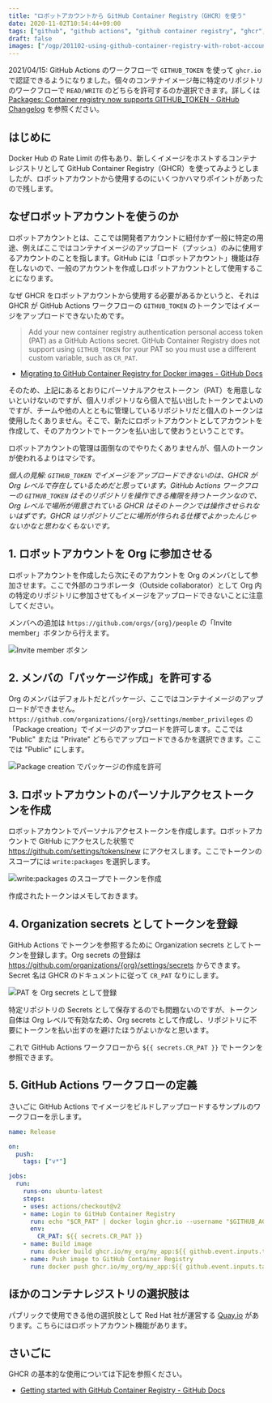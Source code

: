 ```yaml
---
title: "ロボットアカウントから GitHub Container Registry（GHCR）を使う"
date: 2020-11-02T10:54:44+09:00
tags: ["github", "github actions", "github container registry", "ghcr", "docker", "container"]
draft: false
images: ["/ogp/201102-using-github-container-registry-with-robot-account.png"]
---
```


2021/04/15: GitHub Actions のワークフローで `GITHUB_TOKEN` を使って `ghcr.io` で認証できるようになりました。個々のコンテナイメージ毎に特定のリポジトリのワークフローで `READ/WRITE` のどちらを許可するのか選択できます。詳しくは [Packages: Container registry now supports GITHUB\_TOKEN \- GitHub Changelog](https://github.blog/changelog/2021-03-24-packages-container-registry-now-supports-github_token/) を参照ください。

## はじめに

Docker Hub の Rate Limit の件もあり、新しくイメージをホストするコンテナレジストリとして GitHub Container Registry（GHCR）を使ってみようとしましたが、ロボットアカウントから使用するのにいくつかハマりポイントがあったので残します。

## なぜロボットアカウントを使うのか

ロボットアカウントとは、ここでは開発者アカウントに紐付かず一般に特定の用途、例えばここではコンテナイメージのアップロード（プッシュ）のみに使用するアカウントのことを指します。GitHub には「ロボットアカウント」機能は存在しないので、一般のアカウントを作成しロボットアカウントとして使用することになります。

なぜ GHCR をロボットアカウントから使用する必要があるかというと、それは GHCR が GitHub Actions ワークフローの `GITHUB_TOKEN` のトークンではイメージをアップロードできないためです。

> Add your new container registry authentication personal access token (PAT) as a GitHub Actions secret. GitHub Container Registry does not support using `GITHUB_TOKEN` for your PAT so you must use a different custom variable, such as `CR_PAT`.

- [Migrating to GitHub Container Registry for Docker images \- GitHub Docs](https://docs.github.com/en/free-pro-team@latest/packages/getting-started-with-github-container-registry/migrating-to-github-container-registry-for-docker-images#updating-your-github-actions-workflow)

そのため、上記にあるとおりにパーソナルアクセストークン（PAT）を用意しないといけないのですが、個人リポジトリなら個人で払い出したトークンでよいのですが、チームや他の人とともに管理しているリポジトリだと個人のトークンは使用したくありません。そこで、新たにロボットアカウントとしてアカウントを作成して、そのアカウントでトークンを払い出して使おうということです。

ロボットアカウントの管理は面倒なのでやりたくありませんが、個人のトークンが使われるよりはマシです。

*個人の見解: `GITHUB_TOKEN` でイメージをアップロードできないのは、GHCR が Org レベルで存在しているためだと思っています。GitHub Actions ワークフローの `GITHUB_TOKEN` はそのリポジトリを操作できる権限を持つトークンなので、Org レベルで場所が用意されている GHCR はそのトークンでは操作させられないはずです。GHCR はリポジトリごとに場所が作られる仕様でよかったんじゃないかなと思わなくもないです。*

## 1. ロボットアカウントを Org に参加させる

ロボットアカウントを作成したら次にそのアカウントを Org のメンバとして参加させます。ここで外部のコラボレータ（Outside collaborator）として Org 内の特定のリポジトリに参加させてもイメージをアップロードできないことに注意してください。

メンバへの追加は `https://github.com/orgs/{org}/people` の「Invite member」ボタンから行えます。

![Invite member ボタン](https://lh3.googleusercontent.com/pw/ACtC-3de0hprTZKfSfjOaLuMXA2BB2cwywwfcJIYBXywOJWNLI9lpdiaWjvA6Cq3tQeNfu5zbs3FRVTGIzZUxgMsphME8LL04AiCIBn_O-7KCchaLPPxE_dYMmU4WVwwNHRz22Ci-5djigEVZz8Afo9IO8FewQ=w1740-h302-no)

## 2. メンバの「パッケージ作成」を許可する

Org のメンバはデフォルトだとパッケージ、ここではコンテナイメージのアップロードができません。`https://github.com/organizations/{org}/settings/member_privileges` の「Package creation」でイメージのアップロードを許可します。ここでは "Public" または "Private" どちらでアップロードできるかを選択できます。ここでは "Public" にします。

![Package creation でパッケージの作成を許可](https://lh3.googleusercontent.com/pw/ACtC-3eUHTW5nzqgYpdoLXK-HEQj42xJ-8F8cDahelLAEBAGq5PLLnHJYGeW_2-Vd5DhrX-y15MRQsQ83YRurVIqEHeCf8aDcpELeV00ppwkuzACIQ2Xpc1YWqLe6XnB7nz27dFqqx0-p3rB-Vdq2ppz155_QA=w1544-h502-no)

## 3. ロボットアカウントのパーソナルアクセストークンを作成

ロボットアカウントでパーソナルアクセストークンを作成します。ロボットアカウントで GitHub にアクセスした状態で https://github.com/settings/tokens/new にアクセスします。ここでトークンのスコープには `write:packages` を選択します。

![write:packages のスコープでトークンを作成](https://lh3.googleusercontent.com/pw/ACtC-3dVg5q75tFVCjrlIXylvdKuNvJ0U34uLNQKC1fDcXrIEMsHUxwdVoH9e-cG5KvNt5ah7lnAZ7784i0IoAjjcqVsA0oE2QkqEegofCMJIB9nQQlz61G0fTJiPbvJpyG7FSmZltM5JT-dXkEXKBNM64Y2VA=w1594-h890-no)

作成されたトークンはメモしておきます。

## 4. Organization secrets としてトークンを登録

GitHub Actions でトークンを参照するために Organization secrets としてトークンを登録します。Org secrets の登録は https://github.com/organizations/{org}/settings/secrets からできます。Secret 名は GHCR のドキュメントに従って `CR_PAT` なりにします。

![PAT を Org secrets として登録](https://lh3.googleusercontent.com/pw/ACtC-3fzbxE7WUJOtW8-Alic_ahe53QHBibCZBAHgWkN_9IrT2mZcw8pz2URDY4ghz8A1R9O7CvOK5kJiH_dgFEWC85C4xq80vyTnyV4f0VYv96qFssvCZT6kYSUdhapYu7JqkT5raY-Pmeg-H9-27Zoc5o8Zw=w1620-h784-no)

特定リポジトリの Secrets として保存するのでも問題ないのですが、トークン自体は Org レベルで有効なため、Org secrets として作成し、リポジトリに不要にトークンを払い出すのを避けたほうがよいかなと思います。

これで GitHub Actions ワークフローから `${{ secrets.CR_PAT }}` でトークンを参照できます。

## 5. GitHub Actions ワークフローの定義

さいごに GitHub Actions でイメージをビルドしアップロードするサンプルのワークフローを示します。

```yaml
name: Release

on:
  push:
    tags: ["v*"]

jobs:
  run:
    runs-on: ubuntu-latest
    steps:
    - uses: actions/checkout@v2
    - name: Login to GitHub Container Registry
      run: echo "$CR_PAT" | docker login ghcr.io --username "$GITHUB_ACTOR" --password-stdin
      env:
        CR_PAT: ${{ secrets.CR_PAT }}
    - name: Build image
      run: docker build ghcr.io/my_org/my_app:${{ github.event.inputs.tag }} .
    - name: Push image to GitHub Container Registry
      run: docker push ghcr.io/my_org/my_app:${{ github.event.inputs.tag }}
```

## ほかのコンテナレジストリの選択肢は

パブリックで使用できる他の選択肢として Red Hat 社が運営する [Quay.io](https://quay.io/) があります。こちらにはロボットアカウント機能があります。

## さいごに

GHCR の基本的な使用については下記を参照ください。

- [Getting started with GitHub Container Registry \- GitHub Docs](https://docs.github.com/en/free-pro-team@latest/packages/getting-started-with-github-container-registry)

